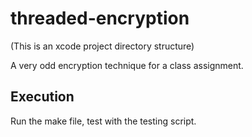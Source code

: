 # threaded-encryption  
(This is an xcode project directory structure)  
  
A very odd encryption technique for a class assignment.  

## Execution  
Run the make file, test with the testing script.  
